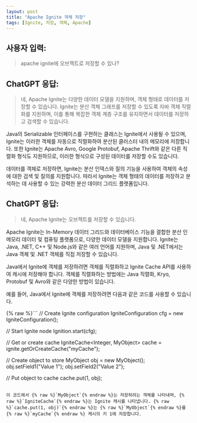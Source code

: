 ```yaml
---
layout: post
title: "Apache Ignite 객체 저장"
tags: [Ignite, 저장, 객체, Apache]
---
```


## 사용자 입력:
> apache ignite에 오브젝트로 저장할 수 있나?

## ChatGPT 응답:
> 네, Apache Ignite는 다양한 데이터 모델을 지원하며, 객체 형태로 데이터를 저장할 수 있습니다. Ignite는 분산 객체 그래프를 저장할 수 있도록 자바 객체 직렬화를 지원하며, 이를 통해 복잡한 객체 계층 구조를 유지하면서 데이터를 저장하고 검색할 수 있습니다.

Java의 Serializable 인터페이스를 구현하는 클래스는 Ignite에서 사용될 수 있으며, Ignite는 이러한 객체를 자동으로 직렬화하여 분산된 클러스터 내의 메모리에 저장합니다. 또한 Ignite는 Apache Avro, Google Protobuf, Apache Thrift와 같은 다른 직렬화 형식도 지원하므로, 이러한 형식으로 구성된 데이터를 저장할 수도 있습니다. 

데이터를 객체로 저장하면, Ignite는 분산 인덱스와 질의 기능을 사용하여 객체의 속성에 대한 검색 및 질의를 지원합니다. 따라서 Ignite는 객체 형태의 데이터를 저장하고 분석하는 데 사용할 수 있는 강력한 분산 데이터 그리드 플랫폼입니다.

## ChatGPT 응답:
> 네, Apache Ignite는 오브젝트를 저장할 수 있습니다. 

Apache Ignite는 In-Memory 데이터 그리드와 데이터베이스 기능을 결합한 분산 인 메모리 데이터 및 컴퓨팅 플랫폼으로, 다양한 데이터 모델을 지원합니다. Ignite는 Java, .NET, C++ 및 Node.js와 같은 여러 언어를 지원하며, Java 및 .NET에서는 Java 객체 및 .NET 객체를 직접 저장할 수 있습니다.

Java에서 Ignite에 객체를 저장하려면 객체를 직렬화하고 Ignite Cache API를 사용하여 캐시에 저장해야 합니다. 객체를 직렬화하는 방법에는 Java 직렬화, Kryo, Protobuf 및 Avro와 같은 다양한 방법이 있습니다.

예를 들어, Java에서 Ignite에 객체를 저장하려면 다음과 같은 코드를 사용할 수 있습니다.

{% raw %}```
// Create Ignite configuration
IgniteConfiguration cfg = new IgniteConfiguration();
    
// Start Ignite node
Ignition.start(cfg);
    
// Get or create cache
IgniteCache<Integer, MyObject> cache = ignite.getOrCreateCache("myCache");
    
// Create object to store
MyObject obj = new MyObject();
obj.setField1("Value 1");
obj.setField2("Value 2");
    
// Put object to cache
cache.put(1, obj);
```{% endraw %}

이 코드에서 {% raw %}`MyObject`{% endraw %}는 저장하려는 객체를 나타내며, {% raw %}`IgniteCache`{% endraw %}는 Ignite 캐시를 나타냅니다. {% raw %}`cache.put(1, obj)`{% endraw %}는 {% raw %}`MyObject`{% endraw %}를 {% raw %}`myCache`{% endraw %} 캐시의 키 1에 저장합니다.

